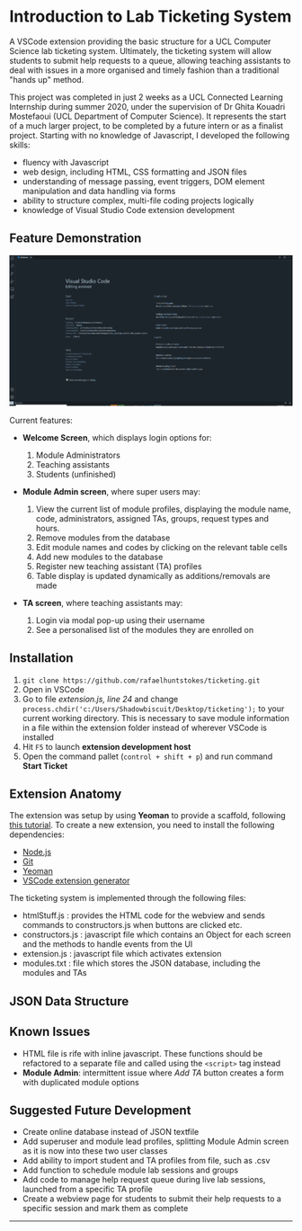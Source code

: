 # Introduction to Lab Ticketing System

A VSCode extension providing the basic structure for a UCL Computer Science lab ticketing system. Ultimately, the ticketing system will allow students to submit help requests to a queue, allowing teaching assistants to deal with issues in a more organised and timely fashion than a traditional "hands up" method. 

This project was completed in just 2 weeks as a UCL Connected Learning Internship during summer 2020, under the supervision of Dr Ghita Kouadri Mostefaoui (UCL Department of Computer Science). It represents the start of a much larger project, to be completed by a future intern or as a finalist project. Starting with no knowledge of Javascript, I developed the following skills:

- fluency with Javascript 
- web design, including HTML, CSS formatting and JSON files
- understanding of message passing, event triggers, DOM element manipulation and data handling via forms
- ability to structure complex, multi-file coding projects logically  
- knowledge of Visual Studio Code extension development

## Feature Demonstration 
![Demonstration of features](ticketing_demo.gif)

Current features: 
- **Welcome Screen**, which displays login options for: 
  1. Module Administrators 
  2. Teaching assistants 
  3. Students (unfinished)

- **Module Admin screen**, where super users may: 
  1. View the current list of module profiles, displaying the module name, code, administrators, assigned TAs, groups, request types and hours. 
  2. Remove modules from the database 
  3. Edit module names and codes by clicking on the relevant table cells 
  4. Add new modules to the database 
  5. Register new teaching assistant (TA) profiles  
  6. Table display is updated dynamically as additions/removals are made

- **TA screen**, where teaching assistants may:
  1. Login via modal pop-up using their username
  2. See a personalised list of the modules they are enrolled on  

## Installation

1. `git clone https://github.com/rafaelhuntstokes/ticketing.git` 
2. Open in VSCode 
3. Go to file *extension.js, line 24* and change `process.chdir('c:/Users/Shadowbiscuit/Desktop/ticketing');` to your current working directory. This is necessary to save module information in a file within the extension folder instead of wherever VSCode is installed 
4. Hit `F5` to launch **extension development host**
5. Open the command pallet (`control + shift + p`) and run command **Start Ticket**

## Extension Anatomy 

The extension was setup by using **Yeoman** to provide a scaffold, following [this tutorial](https://code.visualstudio.com/api/get-started/your-first-extension). To create a new extension, you need to install the following dependencies:
- [Node.js](https://nodejs.org/en/) 
- [Git](https://git-scm.com/)
- [Yeoman](https://yeoman.io/)
- [VSCode extension generator](https://www.npmjs.com/package/generator-code)

The ticketing system is implemented through the following files: 

* htmlStuff.js      : provides the HTML code for the webview and sends commands to constructors.js when buttons are clicked etc.
* constructors.js   : javascript file which contains an Object for each screen and the methods to handle events from the UI   
* extension.js      : javascript file which activates extension 
* modules.txt       : file which stores the JSON database, including the modules and TAs 

## JSON Data Structure 


## Known Issues
 
- HTML file is rife with inline javascript. These functions should be refactored to a separate file and called using the `<script>` tag instead
- **Module Admin**: intermittent issue where *Add TA* button creates a form with duplicated module options  

## Suggested Future Development 

- Create online database instead of JSON textfile 
- Add superuser and module lead profiles, splitting Module Admin screen as it is now into these two user classes
- Add ability to import student and TA profiles from file, such as .csv 
- Add function to schedule module lab sessions and groups 
- Add code to manage help request queue during live lab sessions, launched from a specific TA profile 
- Create a webview page for students to submit their help requests to a specific session and mark them as complete
-----------------------------------------------------------------------------------------------------------
